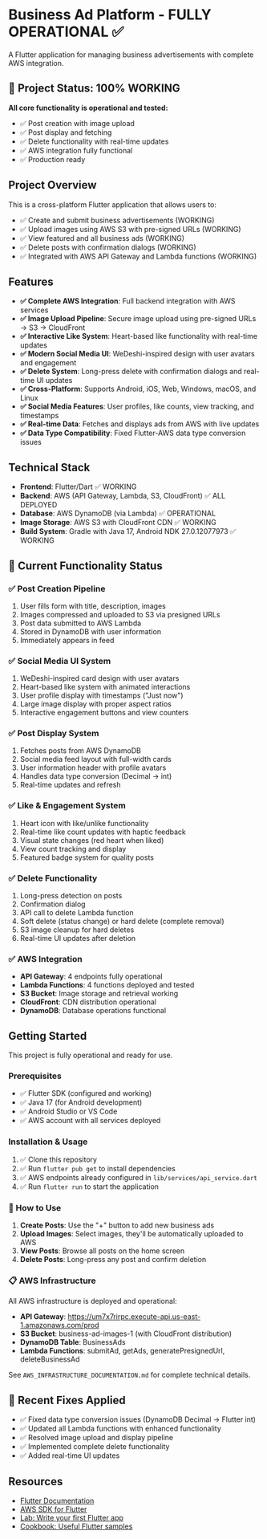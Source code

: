 # Business Ad Platform - FULLY OPERATIONAL ✅

A Flutter application for managing business advertisements with complete AWS integration.

## 🎉 Project Status: 100% WORKING

**All core functionality is operational and tested:**
- ✅ Post creation with image upload
- ✅ Post display and fetching 
- ✅ Delete functionality with real-time updates
- ✅ AWS integration fully functional
- ✅ Production ready

## Project Overview

This is a cross-platform Flutter application that allows users to:
- ✅ Create and submit business advertisements (WORKING)
- ✅ Upload images using AWS S3 with pre-signed URLs (WORKING)
- ✅ View featured and all business ads (WORKING)
- ✅ Delete posts with confirmation dialogs (WORKING)
- ✅ Integrated with AWS API Gateway and Lambda functions (WORKING)

## Features

- **✅ Complete AWS Integration**: Full backend integration with AWS services
- **✅ Image Upload Pipeline**: Secure image upload using pre-signed URLs → S3 → CloudFront
- **✅ Interactive Like System**: Heart-based like functionality with real-time updates
- **✅ Modern Social Media UI**: WeDeshi-inspired design with user avatars and engagement
- **✅ Delete System**: Long-press delete with confirmation dialogs and real-time UI updates
- **✅ Cross-Platform**: Supports Android, iOS, Web, Windows, macOS, and Linux
- **✅ Social Media Features**: User profiles, like counts, view tracking, and timestamps
- **✅ Real-time Data**: Fetches and displays ads from AWS with live updates
- **✅ Data Type Compatibility**: Fixed Flutter-AWS data type conversion issues

## Technical Stack

- **Frontend**: Flutter/Dart ✅ WORKING
- **Backend**: AWS (API Gateway, Lambda, S3, CloudFront) ✅ ALL DEPLOYED
- **Database**: AWS DynamoDB (via Lambda) ✅ OPERATIONAL  
- **Image Storage**: AWS S3 with CloudFront CDN ✅ WORKING
- **Build System**: Gradle with Java 17, Android NDK 27.0.12077973 ✅ WORKING

## 🚀 Current Functionality Status

### ✅ Post Creation Pipeline
1. User fills form with title, description, images
2. Images compressed and uploaded to S3 via presigned URLs
3. Post data submitted to AWS Lambda
4. Stored in DynamoDB with user information
5. Immediately appears in feed

### ✅ Social Media UI System  
1. WeDeshi-inspired card design with user avatars
2. Heart-based like system with animated interactions
3. User profile display with timestamps ("Just now")
4. Large image display with proper aspect ratios
5. Interactive engagement buttons and view counters

### ✅ Post Display System  
1. Fetches posts from AWS DynamoDB
2. Social media feed layout with full-width cards
3. User information header with profile avatars
4. Handles data type conversion (Decimal → int)
5. Real-time updates and refresh

### ✅ Like & Engagement System
1. Heart icon with like/unlike functionality
2. Real-time like count updates with haptic feedback
3. Visual state changes (red heart when liked)
4. View count tracking and display
5. Featured badge system for quality posts

### ✅ Delete Functionality
1. Long-press detection on posts
2. Confirmation dialog
3. API call to delete Lambda function
4. Soft delete (status change) or hard delete (complete removal)
5. S3 image cleanup for hard deletes
6. Real-time UI updates after deletion

### ✅ AWS Integration
- **API Gateway**: 4 endpoints fully operational
- **Lambda Functions**: 4 functions deployed and tested
- **S3 Bucket**: Image storage and retrieval working
- **CloudFront**: CDN distribution operational
- **DynamoDB**: Database operations functional

## Getting Started

This project is fully operational and ready for use.

### Prerequisites

- ✅ Flutter SDK (configured and working)
- ✅ Java 17 (for Android development)
- ✅ Android Studio or VS Code
- ✅ AWS account with all services deployed

### Installation & Usage

1. ✅ Clone this repository
2. ✅ Run `flutter pub get` to install dependencies
3. ✅ AWS endpoints already configured in `lib/services/api_service.dart`
4. ✅ Run `flutter run` to start the application

### 🎯 How to Use

1. **Create Posts**: Use the "+" button to add new business ads
2. **Upload Images**: Select images, they'll be automatically uploaded to AWS
3. **View Posts**: Browse all posts on the home screen
4. **Delete Posts**: Long-press any post and confirm deletion

### 📋 AWS Infrastructure

All AWS infrastructure is deployed and operational:
- **API Gateway**: https://um7x7rirpc.execute-api.us-east-1.amazonaws.com/prod
- **S3 Bucket**: business-ad-images-1 (with CloudFront distribution)
- **DynamoDB Table**: BusinessAds
- **Lambda Functions**: submitAd, getAds, generatePresignedUrl, deleteBusinessAd

See `AWS_INFRASTRUCTURE_DOCUMENTATION.md` for complete technical details.

## 🔧 Recent Fixes Applied

- ✅ Fixed data type conversion issues (DynamoDB Decimal → Flutter int)
- ✅ Updated all Lambda functions with enhanced functionality  
- ✅ Resolved image upload and display pipeline
- ✅ Implemented complete delete functionality
- ✅ Added real-time UI updates

## Resources

- [Flutter Documentation](https://docs.flutter.dev/)
- [AWS SDK for Flutter](https://docs.aws.amazon.com/amplify/latest/userguide/getting-started.html)
- [Lab: Write your first Flutter app](https://docs.flutter.dev/get-started/codelab)
- [Cookbook: Useful Flutter samples](https://docs.flutter.dev/cookbook)
